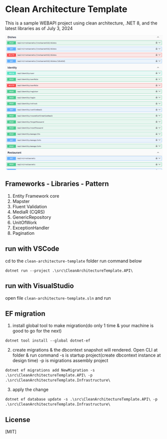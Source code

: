 # Clean Architecture Template 

This is a sample WEBAPI project using clean architecture, .NET 8, and the latest libraries as of July 3, 2024

![Clean Architecture!](/assets/images/clean-architecture.png 'Clean Architecture')



## Frameworks - Libraries - Pattern

1. Entity Framework core 
2. Mapster
3. Fluent Validation
4. MediaR (CQRS)
5. GenericRepository
6. UnitOfWork 
7. ExceptionHandler
8. Pagination


## run with VSCode
cd to the ```clean-architecture-template``` folder run command below
```
dotnet run --project .\src\CleanArchitectureTemplate.API\
```
## run with VisualStudio
open file ```clean-architecture-template.sln``` and run

## EF migration
1. install global tool to make migration(do only 1 time & your machine is good to go for the next)
```
dotnet tool install --global dotnet-ef
```
2. create migrations & the dbcontext snapshot will rendered.
   Open CLI at folder & run command
   -s is startup project(create dbcontext instance at design time)
   -p is migrations assembly project
```
dotnet ef migrations add NewMigration -s .\src\CleanArchitectureTemplate.API\ -p .\src\CleanArchitectureTemplate.Infrastructure\ 
```

3. apply the change
```
dotnet ef database update -s .\src\CleanArchitectureTemplate.API\ -p .\src\CleanArchitectureTemplate.Infrastructure\
```


## License

[MIT]